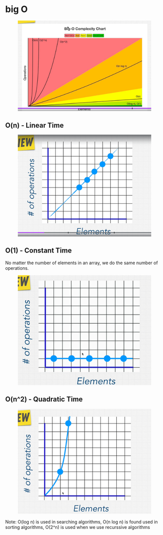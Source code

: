 # big O

<figure><img src="../../.gitbook/assets/image.png" alt=""><figcaption></figcaption></figure>

## O(n) - Linear Time

<figure><img src="../../.gitbook/assets/image (2).png" alt=""><figcaption></figcaption></figure>

## O(1) - Constant Time

No matter the number of elements in an array, we do the same number of operations.&#x20;

<figure><img src="../../.gitbook/assets/image (3).png" alt=""><figcaption></figcaption></figure>

## O(n^2) - Quadratic Time

<figure><img src="../../.gitbook/assets/image (4).png" alt=""><figcaption></figcaption></figure>

Note: O(log n) is used in searching algorithms, O(n log n) is found used in sorting algorithms, O(2^n) is used when we use recurssive algorithms
